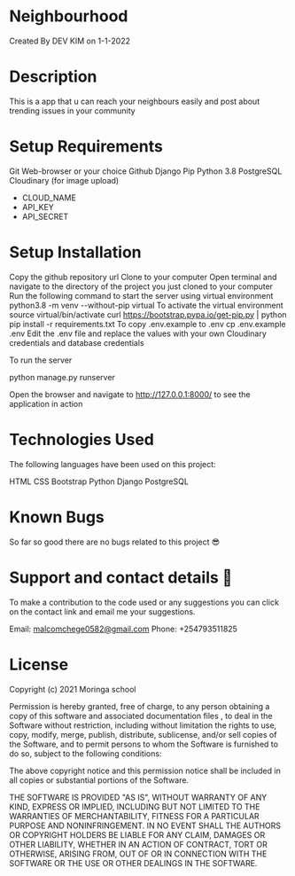 # Neighbourhood
Created By DEV KIM on 1-1-2022
# Description
This is a app that u can reach your neighbours easily and post about trending issues in your community

# Setup Requirements
Git
Web-browser or your choice
Github
Django
Pip
Python 3.8
PostgreSQL
Cloudinary (for image upload)
   - CLOUD_NAME 
   - API_KEY
   - API_SECRET
# Setup Installation
Copy the github repository url
Clone to your computer
Open terminal and navigate to the directory of the project you just cloned to your computer
Run the following command to start the server using virtual environment
python3.8 -m venv --without-pip virtual
To activate the virtual environment
source virtual/bin/activate
curl https://bootstrap.pypa.io/get-pip.py | python
pip install -r requirements.txt
To copy .env.example to .env
cp .env.example .env
Edit the .env file and replace the values with your own Cloudinary credentials and database credentials

To run the server

python manage.py runserver

Open the browser and navigate to http://127.0.0.1:8000/ to see the application in action
# Technologies Used
The following languages have been used on this project:

HTML
CSS
Bootstrap
Python
Django
PostgreSQL

# Known Bugs
So far so good there are no bugs related to this project 😎

# Support and contact details 🙂
To make a contribution to the code used or any suggestions you can click on the contact link and email me your suggestions.

Email: malcomchege0582@gmail.com
Phone: +254793511825
# License
Copyright (c) 2021 Moringa school

Permission is hereby granted, free of charge, to any person obtaining a copy of this software and associated documentation files , to deal in the Software without restriction, including without limitation the rights to use, copy, modify, merge, publish, distribute, sublicense, and/or sell copies of the Software, and to permit persons to whom the Software is furnished to do so, subject to the following conditions:

The above copyright notice and this permission notice shall be included in all copies or substantial portions of the Software.

THE SOFTWARE IS PROVIDED "AS IS", WITHOUT WARRANTY OF ANY KIND, EXPRESS OR IMPLIED, INCLUDING BUT NOT LIMITED TO THE WARRANTIES OF MERCHANTABILITY, FITNESS FOR A PARTICULAR PURPOSE AND NONINFRINGEMENT. IN NO EVENT SHALL THE AUTHORS OR COPYRIGHT HOLDERS BE LIABLE FOR ANY CLAIM, DAMAGES OR OTHER LIABILITY, WHETHER IN AN ACTION OF CONTRACT, TORT OR OTHERWISE, ARISING FROM, OUT OF OR IN CONNECTION WITH THE SOFTWARE OR THE USE OR OTHER DEALINGS IN THE SOFTWARE.
